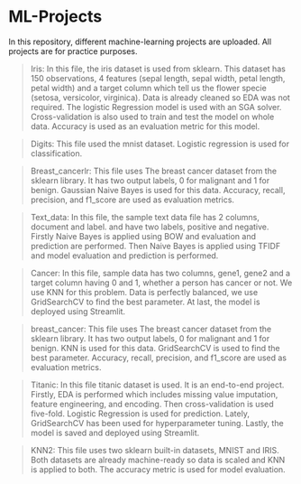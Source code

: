 # ML-Projects

In this repository, different machine-learning projects are uploaded. All projects are for practice purposes. 

>Iris: In this file, the iris dataset is used from sklearn. This dataset has 150 observations, 4 features (sepal length, sepal width, petal length, petal width) and a target column which tell us the flower specie (setosa, versicolor, virginica).  Data is already cleaned so EDA was not required. The logistic Regression model is used with an SGA solver. Cross-validation is also used to train and test the model on whole data. Accuracy is used as an evaluation metric for this model.

>Digits: This file used the mnist dataset. Logistic regression is used for classification.


>Breast_cancerlr: This file uses The breast cancer dataset from the sklearn library. It has two output labels, 0 for malignant and 1 for benign. Gaussian Naive Bayes is used for this data. Accuracy, recall, precision, and f1_score are used as evaluation metrics.


>Text_data: In this file, the sample text data file has 2 columns, document and label. and have two labels, positive and negative. Firstly Naive Bayes is applied using BOW and evaluation and prediction are performed. Then Naive Bayes is applied using TFIDF and model evaluation and prediction is performed.


>Cancer: In this file, sample data has two columns, gene1, gene2 and a target column having 0 and 1, whether a person has cancer or not. We use KNN for this problem. Data is perfectly balanced, we use GridSearchCV to find the best parameter. At last, the model is deployed using Streamlit.


>breast_cancer: This file uses The breast cancer dataset from the sklearn library. It has two output labels, 0 for malignant and 1 for benign. KNN is used for this data. GridSearchCV is used to find the best parameter. Accuracy, recall, precision, and f1_score are used as evaluation metrics.

>Titanic: In this file titanic dataset is used. It is an end-to-end project. Firstly, EDA is performed which includes missing value imputation, feature engineering, and encoding. Then cross-validation is used five-fold. Logistic Regression is used for prediction. Lately, GridSearchCV has been used for hyperparameter tuning. Lastly, the model is saved and deployed using Streamlit.

>KNN2: This file uses two sklearn built-in datasets, MNIST and IRIS. Both datasets are already machine-ready so data is scaled and KNN is applied to both. The accuracy metric is used for model evaluation.
